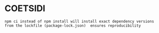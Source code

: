 # COETSIDI

    npm ci instead of npm install will install exact dependency versions from the lockfile (package-lock.json)  ensures reproducibility
